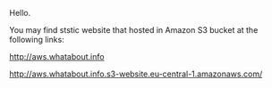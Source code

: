 Hello.

You may find ststic website that hosted in Amazon S3 bucket at the following links:

http://aws.whatabout.info

http://aws.whatabout.info.s3-website.eu-central-1.amazonaws.com/
